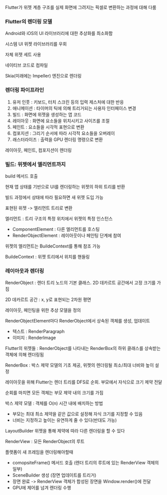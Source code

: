 
Flutter가 위젯 계층 구조를 실제 화면에 그려지는 픽셀로 변환하는 과정에 대해 다룸

### Flutter의 렌더링 모델

Android와 iOS의 UI 라이브러리에 대한 추상화를 최소화함

시스템 UI 위젯 라이브러리를 우회

자체 위젯 세트 사용

네이티브 코드로 컴파일

Skia(미래에는 Impeller) 엔진으로 렌더링

### 렌더링 파이프라인

1. 유저 인풋 : 키보드, 터치 스크린 등의 입력 제스처에 대한 반응
2. 애니메이션 : 타이머의 틱에 의해 트리거되는 사용자 인터페이스 변경
3. 빌드 : 화면에 위젯을 생성하는 앱 코드
4. 레이아웃 : 화면에 요소들을 위치시키고 사이즈를 조절
5. 페인트 : 요소들을 시각적 표현으로 변환
6. 컴포지션 : 그리기 순서에 따라 시각적 요소들을 오버레이
7. 래스터라이즈 : 출력을 GPU 렌더링 명령으로 변환

레이아웃, 페인트, 컴포지션이 렌더링

### 빌드: 위젯에서 엘리먼트까지

build 메서드 호출

현재 앱 상태를 기반으로 UI를 렌더링하는 위젯의 하위 트리를 반환

빌드 과정에서 상태에 따라 필요하면 새 위젯 도입 가능

표현된 위젯 -> 엘리먼트 트리로 변환

엘리먼트 : 트리 구조의 특정 위치에서 위젯의 특정 인스턴스

- ComponentElement : 다른 엘리먼트를 호스팅
- RenderObjectElement : 레이아웃이나 페인팅 단계에 참여

위젯의 엘리먼트는 BuildeContext를 통해 참조 가능

BuildeContext : 위젯 트리에서 위치를 핸들링

### 레이아웃과 렌더링

RenderObject : 렌더 트리 노드의 기본 클래스. 2D 데카르트 공간에서 고정 크기를 가짐

2D 데카르트 공간 : x, y로 표현되는 2차원 평면

레이아웃, 페인팅을 위한 추상 모델을 정의

RenderObjectElement마다 RenderObject에서 상속된 객체를 생성, 업데이트

- 텍스트 : RenderParagraph
- 이미지 : RenderImage

Flutter의 위젯들 : RenderObject를 나타내는 RenderBox의 하위 클래스를 상속받는 객체에 의해 렌더링됨

RenderBox : 박스 제약 모델의 기초 제공, 위젯의 렌더링될 최소/최대 너비와 높이 설정

레이아웃을 위해 Flutter는 렌더 트리를 DFS로 순회. 부모에서 자식으로 크기 제약 전달

순회를 마치면 모든 객체는 부모 제약 내의 크기를 가짐

박스 제약 모델 : 객체를 O(n) 시간 내에 배치하는 방법

- 부모는 최대 최소 제약을 같은 값으로 설정해 자식 크기를 지정할 수 있음
- 너비는 지정하고 높이는 유연하게 줄 수 있다(반대도 가능)

LayoutBuilder 위젯을 통해 제약에 따라 다른 렌더링을 할 수 있다

RenderView : 모든 RenderObject의 루트

플랫폼이 새 프레임을 렌더링해야할때

 - comopsiteFrame() 메서드 호출 (렌더 트리의 루트에 있는 RenderView 객체의 일부)
 - SceneBuilder 생성 (장면 업데이트를 트리거)
 - 장면 완료 -> RenderView 객체가 합성된 장면을 Window.render()에 전달
 - GPU에 제어를 넘겨 렌더링 수행
